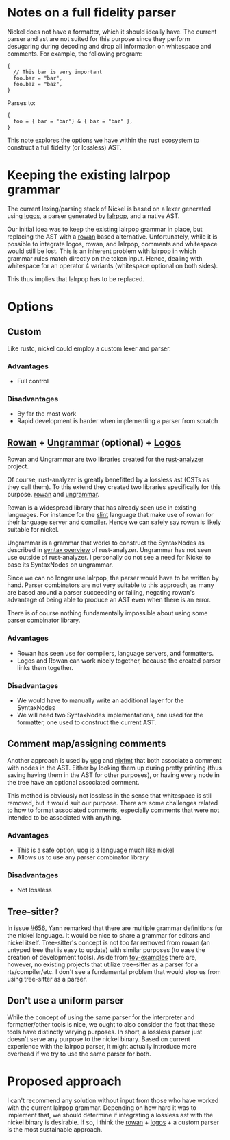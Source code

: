 # Notes on a full fidelity parser
Nickel does not have a formatter, which it should ideally have.
The current parser and ast are not suited for this purpose since they perform
desugaring during decoding and drop all information on whitespace and
comments. For example, the following program:
```nickel
{
  // This bar is very important
  foo.bar = "bar",
  foo.baz = "baz",
}
```

Parses to:
```nickel
{
  foo = { bar = "bar"} & { baz = "baz" },
}
```

This note explores the options we have within the rust ecosystem to construct a
full fidelity (or lossless) AST.

# Keeping the existing lalrpop grammar
The current lexing/parsing stack of Nickel is based on a lexer generated using
[logos][logos], a parser generated by
[lalrpop][lalrpop], and a native AST.

Our initial idea was to keep the existing lalrpop grammar in place, but
replacing the AST with a [rowan][rowan] based
alternative. Unfortunately, while it is possible to integrate logos, rowan, and
lalrpop, comments and whitespace would still be lost. This is an inherent
problem with lalrpop in which grammar rules match directly on the token input.
Hence, dealing with whitespace for an operator 4 variants (whitespace optional
on both sides).

This thus implies that lalrpop has to be replaced.

# Options
## Custom
Like rustc, nickel could employ a custom lexer and parser.

### Advantages
- Full control

### Disadvantages
- By far the most work
- Rapid development is harder when implementing a parser from scratch

## [Rowan][rowan] + [Ungrammar][ungrammar] (optional) + [Logos][logos]
Rowan and Ungrammar are two libraries created for the
[rust-analyzer][rust-analyzer] project.

Of course, rust-analyzer is greatly benefitted by a lossless ast (CSTs as
they call them). To this extend they created two libraries specifically for
this purpose. [rowan][rowan] and [ungrammar][ungrammar].

Rowan is a widespread library that has already seen use in existing languages.
For instance for the
[slint](https://github.com/slint-ui/slint/) language that make use of rowan for
their language server and
[compiler](https://github.com/slint-ui/slint/tree/master/internal/compiler).
Hence we can safely say rowan is likely suitable for nickel.

Ungrammar is a grammar that works to construct the SyntaxNodes as described in
[syntax overview](https://github.com/rust-analyzer/rust-analyzer/blob/master/docs/dev/syntax.md)
of rust-analyzer. Ungrammar has not seen use outside of rust-analyzer. I
personally do not see a need for Nickel to base its SyntaxNodes on ungrammar.

Since we can no longer use lalrpop, the parser would have to be written by
hand. Parser combinators are not very suitable to this approach, as many
are based around a parser succeeding or failing, negating rowan's advantage of
being able to produce an AST even when there is an error.

There is of course nothing fundamentally impossible about using some parser
combinator library.

### Advantages
- Rowan has seen use for compilers, language servers, and formatters.
- Logos and Rowan can work nicely together, because the created parser links
  them together.

### Disadvantages
- We would have to manually write an additional layer for the SyntaxNodes
- We will need two SyntaxNodes implementations, one used for the formatter, one
  used to construct the current AST.

## Comment map/assigning comments
Another approach is used by [ucg](https://github.com/zaphar/ucg) and
[nixfmt](https://github.com/serokell/nixfmt) that both associate a comment with
nodes in the AST. Either by looking them up during pretty printing (thus saving
having them in the AST for other purposes), or having every node in the tree
have an optional associated comment.

This method is obviously not lossless in the sense that whitespace is still
removed, but it would suit our purpose. There are some challenges related to
how to format associated comments, especially comments that were not intended
to be associated with anything.

### Advantages
- This is a safe option, ucg is a language much like nickel
- Allows us to use any parser combinator library

### Disadvantages
- Not lossless

## Tree-sitter?
In issue [#656](https://github.com/tweag/nickel/issues/656), Yann remarked that
there are multiple grammar definitions for the nickel language. It would be nice to share a
grammar for editors and nickel itself. Tree-sitter's concept is not too far
removed from rowan (an untyped tree that is easy to update) with similar
purposes (to ease the creation of development tools). Aside from
[toy-examples](https://github.com/vanhtuan0409/toon-lang) there are, however,
no existing projects that utilize tree-sitter as a parser for a
rts/compiler/etc. I don't see a fundamental problem that would stop us from
using tree-sitter as a parser.

## Don't use a uniform parser
While the concept of using the same parser for the interpreter and
formatter/other tools is nice, we ought to also consider the fact that these
tools have distinctly varying purposes. In short, a lossless parser just
doesn't serve any purpose to the nickel binary. Based on current experience
with the lalrpop parser, it might actually introduce more overhead if we try to
use the same parser for both.

# Proposed approach
I can't recommend any solution without input from those who have worked with 
the current lalrpop grammar. Depending on how hard it was to implement that, we
should determine if integrating a lossless ast with the nickel binary is
desirable. If so, I think the [rowan][rowan] + [logos][logos] + a custom parser
is the most sustainable approach.

[rowan]: https://lib.rs/crates/rowan
[logos]: https://lib.rs/crates/logos
[lalrpop]: https://lib.rs/crates/lalrpop
[ungrammar]: https://lib.rs/crates/ungrammar
[rust-analyzer]: https://rust-analyzer.github.io/
